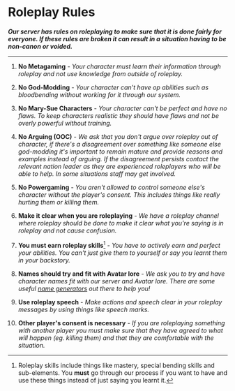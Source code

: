 # Roleplay Rules

***Our server has rules on roleplaying to make sure that it is done fairly for everyone. If these rules are broken it can result in a situation having to be non-canon or voided.***
* * *

1. **No Metagaming** - *Your character must learn their information through roleplay and not use knowledge from outside of roleplay.*

2. **No God-Modding** - *Your character can't have op abilities such as bloodbending without working for it through our system.*

3. **No Mary-Sue Characters** - *Your character can't be perfect and have no flaws. To keep characters realistic they should have flaws and not be overly powerful without training.*

4. **No Arguing (OOC)** - *We ask that you don't argue over roleplay out of character, if there's a disagreement over something like someone else god-modding it's important to remain mature and provide reasons and examples instead of arguing. If the disagreement persists contact the relevant nation leader as they are experienced roleplayers who will be able to help. In some situations staff may get involved.*

5. **No Powergaming** - *You aren't allowed to control someone else's character without the player's consent. This includes things like really hurting them or killing them.*

6. **Make it clear when you are roleplaying** - *We have a roleplay channel where roleplay should be done to make it clear what you're saying is in roleplay and not cause confusion.*

7. **You must earn roleplay skills**[^1] - *You have to actively earn and perfect your abilities. You can't just give them to yourself or say you learnt them in your backstory.*

8. **Names should try and fit with Avatar lore** - *We ask you to try and have character names fit with our server and Avatar lore. There are some useful <a href="https://www.fantasynamegenerators.com/avatar-last-airbender-names.php" target="_blank">name generators</a> out there to help you!*

9. **Use roleplay speech** - *Make actions and speech clear in your roleplay messages by using things like speech marks.*

10. **Other player's consent is necessary** - *If you are roleplaying something with another player you must make sure that they have agreed to what will happen (eg. killing them) and that they are comfortable with the situation.*

[^1]: Roleplay skills include things like mastery, special bending skills and sub-elements. You **must** go through our process if you want to have and use these things instead of just saying you learnt it.